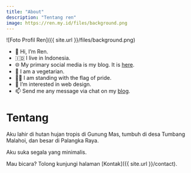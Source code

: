 ```yaml
---
title: "About"
description: "Tentang ren"
image: https://ren.my.id/files/background.png
---
```

![Foto Profil Ren]({{ site.url }}/files/background.png)

- 👋 Hi, I’m Ren.
- 🇮🇩 I live in Indonesia.
- 🌐 My primary social media is my blog. It is [here](https://ren.my.id).
- 🍄 I am a vegetarian.
- 🏳️‍🌈 I am standing with the flag of pride.
- 👀 I’m interested in web design.
- 📫 Send me any message via chat on my [blog](https://ren.my.id).

# Tentang

Aku lahir di hutan hujan tropis di Gunung Mas, tumbuh di desa Tumbang Malahoi, dan besar di Palangka Raya.

Aku suka segala yang minimalis.

Mau bicara? Tolong kunjungi halaman [Kontak]({{ site.url }}/contact).
